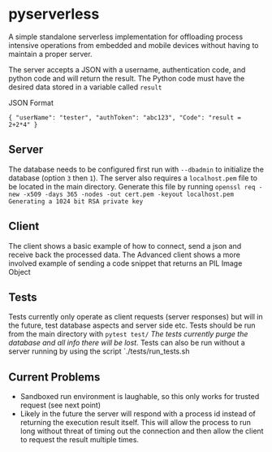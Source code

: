# pyserverless

A simple standalone serverless implementation for offloading process intensive operations from embedded and mobile devices without having to maintain a proper server.

The server accepts a JSON with a username, authentication code, and python code and will return the result. The Python code must have the desired data stored in a variable called `result`

JSON Format

`{
    "userName": "tester",
    "authToken": "abc123",
    "Code": "result = 2+2*4"
}`

## Server
The database needs to be configured first run with `--dbadmin` to initialize the database (option `3` then `1`). The server also requires a `localhost.pem` file to be located in the main directory. Generate this file by running `openssl req -new -x509 -days 365 -nodes -out cert.pem -keyout localhost.pem
Generating a 1024 bit RSA private key`

## Client
The client shows a basic example of how to connect, send a json and receive back the processed data.
The Advanced client shows a more involved example of sending a code snippet that returns an PIL Image Object

## Tests
Tests currently only operate as client requests (server responses) but will in the future, test database aspects and server side etc.
Tests should be run from the main directory with `pytest test/` 
*The tests currently purge the database and all info there will be lost.*
Tests can also be run without a server running by using the script `./tests/run_tests.sh

## Current Problems
- Sandboxed run environment is laughable, so this only works for trusted request (see next point)
- Likely in the future the server will respond with a process id instead of returning the execution result itself. This will allow the process to run long without threat of timing out the connection and then allow the client to request the result multiple times.
